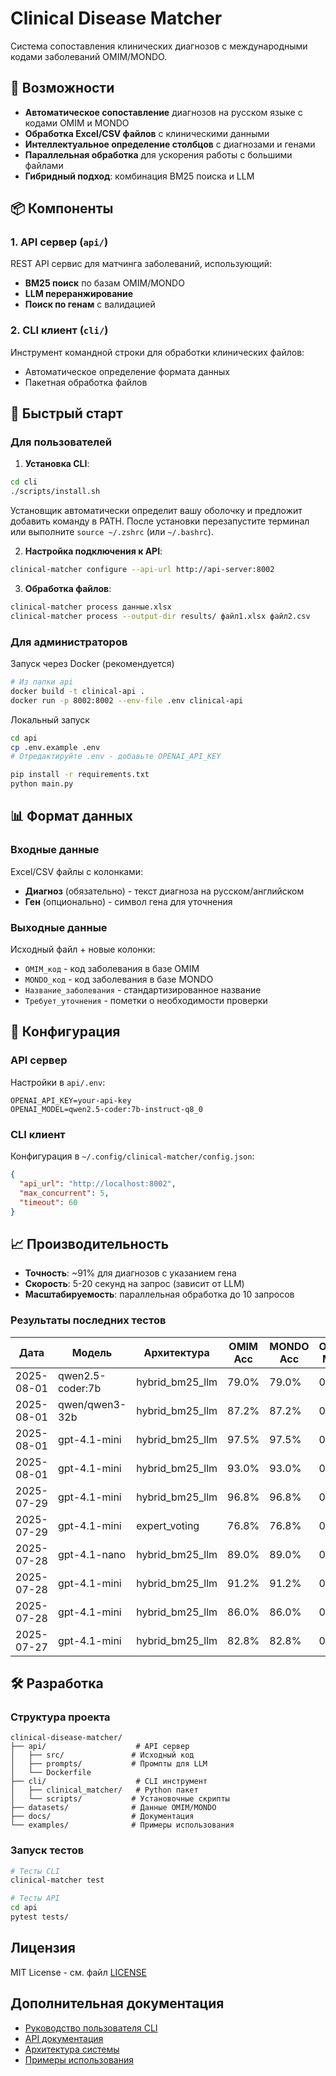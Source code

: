 # Clinical Disease Matcher

Система сопоставления клинических диагнозов с международными кодами заболеваний OMIM/MONDO.

## 🎯 Возможности

- **Автоматическое сопоставление** диагнозов на русском языке с кодами OMIM и MONDO
- **Обработка Excel/CSV файлов** с клиническими данными
- **Интеллектуальное определение столбцов** с диагнозами и генами
- **Параллельная обработка** для ускорения работы с большими файлами
- **Гибридный подход**: комбинация BM25 поиска и LLM

## 📦 Компоненты

### 1. API сервер (`api/`)
REST API сервис для матчинга заболеваний, использующий:
- **BM25 поиск** по базам OMIM/MONDO
- **LLM переранжирование**
- **Поиск по генам** с валидацией

### 2. CLI клиент (`cli/`)
Инструмент командной строки для обработки клинических файлов:
- Автоматическое определение формата данных
- Пакетная обработка файлов

## 🚀 Быстрый старт

### Для пользователей

1. **Установка CLI**:
```bash
cd cli
./scripts/install.sh
```

Установщик автоматически определит вашу оболочку и предложит добавить команду в PATH. После установки перезапустите терминал или выполните `source ~/.zshrc` (или `~/.bashrc`).

2. **Настройка подключения к API**:
```bash
clinical-matcher configure --api-url http://api-server:8002
```

3. **Обработка файлов**:
```bash
clinical-matcher process данные.xlsx
clinical-matcher process --output-dir results/ файл1.xlsx файл2.csv
```

### Для администраторов
Запуск через Docker (рекомендуется)

```bash
# Из папки api
docker build -t clinical-api .
docker run -p 8002:8002 --env-file .env clinical-api
```

Локальный запуск

```bash
cd api
cp .env.example .env
# Отредактируйте .env - добавьте OPENAI_API_KEY

pip install -r requirements.txt
python main.py
```


## 📊 Формат данных

### Входные данные
Excel/CSV файлы с колонками:
- **Диагноз** (обязательно) - текст диагноза на русском/английском
- **Ген** (опционально) - символ гена для уточнения

### Выходные данные
Исходный файл + новые колонки:
- `OMIM_код` - код заболевания в базе OMIM
- `MONDO_код` - код заболевания в базе MONDO
- `Название_заболевания` - стандартизированное название
- `Требует_уточнения` - пометки о необходимости проверки

## 🔧 Конфигурация

### API сервер
Настройки в `api/.env`:
```env
OPENAI_API_KEY=your-api-key 
OPENAI_MODEL=qwen2.5-coder:7b-instruct-q8_0
```

### CLI клиент
Конфигурация в `~/.config/clinical-matcher/config.json`:
```json
{
  "api_url": "http://localhost:8002",
  "max_concurrent": 5,
  "timeout": 60
}
```

## 📈 Производительность

- **Точность**: ~91% для диагнозов с указанием гена
- **Скорость**: 5-20 секунд на запрос (зависит от LLM)
- **Масштабируемость**: параллельная обработка до 10 запросов

### Результаты последних тестов

| Дата | Модель | Архитектура | OMIM Acc | MONDO Acc | OMIM MRR | MONDO MRR |
|------|--------|-------------|----------|-----------|----------|-----------|
| 2025-08-01 | qwen2.5-coder:7b | hybrid_bm25_llm | 79.0% | 79.0% | 0.870 | 0.870 |
| 2025-08-01 | qwen/qwen3-32b | hybrid_bm25_llm | 87.2% | 87.2% | 0.919 | 0.919 |
| 2025-08-01 | gpt-4.1-mini | hybrid_bm25_llm | 97.5% | 97.5% | 0.985 | 0.985 |
| 2025-08-01 | gpt-4.1-mini | hybrid_bm25_llm | 93.0% | 93.0% | 0.958 | 0.958 |
| 2025-07-29 | gpt-4.1-mini | hybrid_bm25_llm | 96.8% | 96.8% | 0.979 | 0.979 |
| 2025-07-29 | gpt-4.1-mini | expert_voting | 76.8% | 76.8% | 0.815 | 0.815 |
| 2025-07-28 | gpt-4.1-nano | hybrid_bm25_llm | 89.0% | 89.0% | 0.929 | 0.929 |
| 2025-07-28 | gpt-4.1-mini | hybrid_bm25_llm | 91.2% | 91.2% | 0.953 | 0.953 |
| 2025-07-28 | gpt-4.1-mini | hybrid_bm25_llm | 86.0% | 86.0% | 0.918 | 0.918 |
| 2025-07-27 | gpt-4.1-mini | hybrid_bm25_llm | 82.8% | 82.8% | 0.894 | 0.894 |

## 🛠️ Разработка

### Структура проекта
```
clinical-disease-matcher/
├── api/                    # API сервер
│   ├── src/               # Исходный код
│   ├── prompts/           # Промпты для LLM
│   └── Dockerfile
├── cli/                    # CLI инструмент
│   ├── clinical_matcher/   # Python пакет
│   └── scripts/           # Установочные скрипты
├── datasets/              # Данные OMIM/MONDO
├── docs/                  # Документация
└── examples/              # Примеры использования
```

### Запуск тестов
```bash
# Тесты CLI
clinical-matcher test

# Тесты API
cd api
pytest tests/
```

## Лицензия

MIT License - см. файл [LICENSE](LICENSE)


## Дополнительная документация

- [Руководство пользователя CLI](cli/README.md)
- [API документация](api/README.md)
- [Архитектура системы](docs/architecture.md)
- [Примеры использования](examples/)